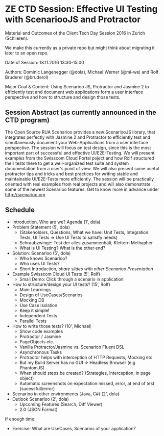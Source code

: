 # ZE CTD Session: Effective UI Testing with ScenariooJS and Protractor

Material and Outcomes of the Client Tech Day Session 2016 in Zurich (Schlieren).

We make this currently as a private repo but might think about migrating it later to an open repo.

Date of Session: 18.11.2016 13:30-15:00

Authors: Dominic Langenegger (@dola), Michael Werner (@mi-we) and Rolf Bruderer (@bruderol)

Major Goal & Content: Using Scenarioo JS, Protractor and Jasmine 2 to efficiently test and document web applications form a user interface perspective and how to structure and design those tests.

## Session Abstract (as currently announced in the CTD program)

The Open Source RUA Scenarioo provides a new ScenariooJS library, that integrates perfectly with 
Jasmine 2 and Protractor to efficiently test and simultaneously document your Web-Applications 
from a user interface perspective. The session will focus on test design, since this is the most 
important part of successful and effective UI/E2E-Testing. We will present examples from the 
Swisscom Cloud Portal poject and how Rolf structured their tests there to get a well-organized 
test suite and system documentation from a user's point of view. We will also present some useful 
protractor tips and tricks and best practices for writing stable and maintainable UI/E2E-Tests 
more efficiently. The session will be practically oriented with real examples from real projects 
and will also demonstrate some of the newest Scenarioo features. Get to know more in advance 
under http://scenarioo.org

## Schedule

 - Introduction. Who are we? Agenda (1', dola)
 - Problem Statement (5', dola)
   - (Stakeholders, Questions, What we have: Unit Tests, Integration Tests, UI Tests => Use UI Tests to satistfy needs)
   - Schraubzwinge: Test der alles zusammenhält, Klettern Methapher
   - What is UI Testing? What is the other end?
 - Solution: Scenarioo (5', dola)
   - Who knows Scenarioo?
   - Who uses UI Tests?
   - Short Introduction, _share slides with other Scenarioo Presentation_
 - Example Swisscom Cloud UI Tests (5', Rolf)
    - Small Demo: Click through a scenario in application
 - How to structure/design your UI tests? (15', Rolf)
    - Main Learnings
	- Design of UseCases/Scenarios
	- Mocking DB
	- Use Case Isolation
	- Keep it simple!
	- Independent Tests
	- Parallel Tests
 - How to write those tests? (10', Michael)
   - Show code examples
   - Protractor / Jasmine
   - PageObjects etc.
   - Vanilla Protractor/Jasmine vs. Scenarioo Fluent DSL
   - Asynchronous Tasks
   - Protractor helps with interception of HTTP Requests, Mocking etc.
   - But my Build Server has no GUI => Headless Browser (e.g. PhantomJS)
   - When should steps be created? (Strategies, interception, in page object)
   - Automatic screenshots on expectation missed, error, at end of test (sucessfull/error)
 - Scenarioo in other environments (Java, C#) (2', dola)
 - Outlook Scenarioo  (2', dola)
    - Upcoming Features (Search, Diff Viewer)
	- 2.0 (JSON Format)

If enough time:
 - Exercise: What are UseCases, Scenarios of your application?
